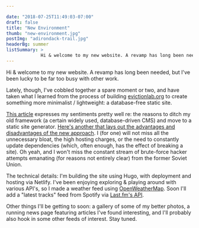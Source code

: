 ```yaml
---

date: "2018-07-25T11:49:03-07:00"
draft: false
title: "New Environment"
thumb: "new-environment.jpg"
postImg: "adirondack-trail.jpg"
headerBg: summer
listSummary: >
             Hi & welcome to my new website. A revamp has long been needed, but I've been lucky to be far too busy with other work. Lately, though, I've cobbled together a spare moment or two ...
---             
```

Hi & welcome to my new website. A revamp has long been needed, but I've been lucky to be far too busy with other work. 

Lately, though, I've cobbled together a spare moment or two, and have taken what I learned from the process of building <a href="https://evictionlab.org" target="_blank">evictionlab.org</a> to create something more minimalist / lightweight: a database-free static site.

<a href="https://eran.sandler.co.il/2017/06/04/goodbye-wordpress-hello-static-netlify/" target="_blank">This article</a> expresses my sentiments pretty well re: the reasons to ditch my old framework (a certain widely used, database-driven CMS) and move to a static site generator. <a href="https://developer.okta.com/blog/2018/06/07/static-sites-vs-cms" target="_blank">Here's another that lays out the advantages and disadvantages of the new approach</a>. I (for one) will not miss all the unnecessary bloat, the high hosting charges, or the need to constantly update dependencies (which, often enough, has the effect of breaking a site). Oh yeah, and I won't miss the constant stream of brute-force hacker attempts emanating (for reasons not entirely clear) from the former Soviet Union.

The technical details: I'm building the site using Hugo, with deployment and hosting via Netlify. I've been enjoying exploring & playing around with various API's, so I made a weather feed using <a href="https://openweathermap.org/api" target="_blank">OpenWeatherMap</a>. Soon I'll add a "latest tracks" feed from Spotify via <a href="https://www.last.fm/api/intro" target="_blank">Last.fm's API</a>.

Other things I'll be getting to soon: a gallery of some of my better photos, a running news page featuring articles I've found interesting, and I'll probably also hook in some other feeds of interest. Stay tuned.


